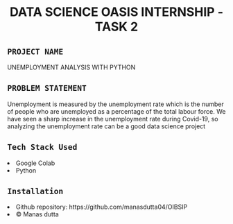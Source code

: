 <h1 align="center">
  <a href="# DATA SCIENCE OASIS INTERNSHIP - TASK 2"></a>
  DATA SCIENCE OASIS INTERNSHIP - TASK 2
</h1>

## `PROJECT NAME`
UNEMPLOYMENT ANALYSIS WITH PYTHON

## `PROBLEM STATEMENT`
Unemployment is measured by the unemployment rate which is the number of people who are unemployed as a percentage of the total labour force. We have seen a sharp increase in the unemployment rate during Covid-19, so analyzing the unemployment rate can be a good data science project
## `Tech Stack Used`
<li>Google Colab</li>
<li>Python</li>

## `Installation`
<li>Github repository: https://github.com/manasdutta04/OIBSIP </li>
<li>© Manas dutta</li>
